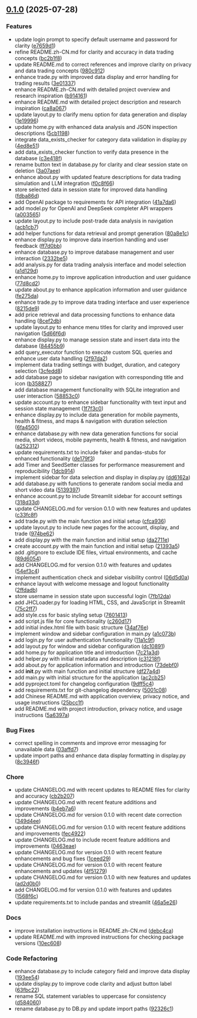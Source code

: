 <!-- insertion marker -->
<a name="0.1.0"></a>

## [0.1.0](https://github.com///compare/e8ac234ee3cc02be05bf1225cfe3f34ef896faf2...0.1.0) (2025-07-28)

### Features

- update login prompt to specify default username and password for clarity ([e7659d1](https://github.com///commit/e7659d18c40982120838d12befa10dd2275af43a))
- refine README.zh-CN.md for clarity and accuracy in data trading concepts ([bc2b1f8](https://github.com///commit/bc2b1f8cc34d30f3d4c751fb2a189cee6f75e929))
- update README.md to correct references and improve clarity on privacy and data trading concepts ([980c912](https://github.com///commit/980c91236e4d523b81c9b1a736e6bd75eac746e9))
- enhance trade.py with improved data display and error handling for trading results ([3e01337](https://github.com///commit/3e0133730d085970f9453b835abc170f65611f9a))
- enhance README.zh-CN.md with detailed project overview and research inspiration ([b914161](https://github.com///commit/b91416113b00323ef46900f2212a5415adf41e10))
- enhance README.md with detailed project description and research inspiration ([ca8a067](https://github.com///commit/ca8a0674cdcd3d9f5bc0edee6b8990a2f0b66607))
- update layout.py to clarify menu option for data generation and display ([1e19996](https://github.com///commit/1e1999694e0eb25451c183338ffcc15a6edc68cb))
- update home.py with enhanced data analysis and JSON inspection descriptions ([5cb1198](https://github.com///commit/5cb11982e210c0ebd551c08dae6aeb17365cea6e))
- integrate data_exists_checker for category data validation in display.py ([4ed8e51](https://github.com///commit/4ed8e51c175ce438ab6e77e57e922cc391bdf6d8))
- add data_exists_checker function to verify data presence in the database ([c3e418f](https://github.com///commit/c3e418f10820e47d651f2180ecd1a9b5f727f4f4))
- rename button text in database.py for clarity and clear session state on deletion ([3a07aee](https://github.com///commit/3a07aee5e3cc87681a8de9ba4efdde6bffac4177))
- enhance about.py with updated feature descriptions for data trading simulation and LLM integration ([f0c8f66](https://github.com///commit/f0c8f66e8e18a8540ea1da14ee50330190ded27a))
- store selected data in session state for improved data handling ([fdba86d](https://github.com///commit/fdba86d47540c564aad8bd178b36dfec59291ad5))
- add OpenAI package to requirements for API integration ([41a7da6](https://github.com///commit/41a7da6b77e899c4da962a84edfab00434b9140f))
- add model.py for OpenAI and DeepSeek completer API wrappers ([a003565](https://github.com///commit/a0035656bdde2cb4489312009ba1e30504aa857a))
- update layout.py to include post-trade data analysis in navigation ([acb1cb7](https://github.com///commit/acb1cb7e0b28c29f6278e30926033e2e16505605))
- add helper functions for data retrieval and prompt generation ([80a8e1c](https://github.com///commit/80a8e1c0bd82c9a8cdadc060321f8442e56e5fa7))
- enhance display.py to improve data insertion handling and user feedback ([ff7d0bb](https://github.com///commit/ff7d0bba93740102ab91d689f53184b4e4c94fa3))
- enhance database.py to improve database management and user interaction ([2332be5](https://github.com///commit/2332be533ad111d811a86c6fe62b606791c9fcb4))
- add analysis.py for data trading analysis interface and model selection ([a1d129d](https://github.com///commit/a1d129d5d9b8378a5557be964338b7b279d1eca0))
- enhance home.py to improve application introduction and user guidance ([77d8cd2](https://github.com///commit/77d8cd22f0a6273ac032612be8a47201818b3771))
- update about.py to enhance application information and user guidance ([fe275da](https://github.com///commit/fe275da2b221bd35392d7e475113ba43c979f9b7))
- enhance trade.py to improve data trading interface and user experience ([8215de9](https://github.com///commit/8215de9de92d997b07c2ca8695f303eb586c9256))
- add price retrieval and data processing functions to enhance data handling ([8cef2db](https://github.com///commit/8cef2dba4a74b2575996c484084f71bc6542792e))
- update layout.py to enhance menu titles for clarity and improved user navigation ([5d66f6d](https://github.com///commit/5d66f6df2729b9a3d6be23bd886ebe11c6c623f4))
- enhance display.py to manage session state and insert data into the database ([84455b9](https://github.com///commit/84455b9bbf06dd5720e4809c4425a5989a94e46b))
- add query_executor function to execute custom SQL queries and enhance user data handling ([2f97da2](https://github.com///commit/2f97da2af167398da3bcb40861769f3099a37d6b))
- implement data trading settings with budget, duration, and category selection ([3cfedd8](https://github.com///commit/3cfedd80e044c0622d1b084bbcf7fb309423b3bc))
- add database page to sidebar navigation with corresponding title and icon ([b358827](https://github.com///commit/b35882703d4a2f6c0ea3f43716399450124bc404))
- add database management functionality with SQLite integration and user interaction ([58853c0](https://github.com///commit/58853c06af1eff55272360ec9d09a3008ba21922))
- update account.py to enhance sidebar functionality with text input and session state management ([1f7f3c0](https://github.com///commit/1f7f3c030673d103cf4ef7c4621314448588d2d9))
- enhance display.py to include data generation for mobile payments, health & fitness, and maps & navigation with duration selection ([6fa4500](https://github.com///commit/6fa45003928a84b7c55b0efbe87d6cb5a8baf83d))
- enhance database.py with new data generation functions for social media, short videos, mobile payments, health & fitness, and navigation ([a252312](https://github.com///commit/a2523120984f796fb0966f764938c5d294b9e774))
- update requirements.txt to include faker and pandas-stubs for enhanced functionality ([de179f3](https://github.com///commit/de179f348cb35231b2b5b2b3205089a05f479173))
- add Timer and SeedSetter classes for performance measurement and reproducibility ([1dcb914](https://github.com///commit/1dcb91488632de66b973fba7d30cac3be65a3738))
- implement sidebar for data selection and display in display.py ([dd6162a](https://github.com///commit/dd6162ae6865367901b09e14da225ced098e2642))
- add database.py with functions to generate random social media and short video data ([5139397](https://github.com///commit/5139397b29138167095437d374372ec5497e928b))
- enhance account.py to include Streamlit sidebar for account settings ([318d33d](https://github.com///commit/318d33db0767bb7adf8509168cf58909c75d5504))
- update CHANGELOG.md for version 0.1.0 with new features and updates ([c33fc8f](https://github.com///commit/c33fc8f59d27d64c6785b88653f13bce86207a02))
- add trade.py with the main function and initial setup ([cfca936](https://github.com///commit/cfca9363c9fa6826023365de504a87d0275d7599))
- update layout.py to include new pages for the account, display, and trade ([974be62](https://github.com///commit/974be621fb9e531dee094c10e3e318d9fea434b8))
- add display.py with the main function and initial setup ([da2711e](https://github.com///commit/da2711e789d70bc1872e42010085b8acc3085ed6))
- create account.py with the main function and initial setup ([21393a5](https://github.com///commit/21393a504de419503859f60fe6c70a4033e54118))
- add .gitignore to exclude IDE files, virtual environments, and cache ([89d6054](https://github.com///commit/89d60542e1c11f9a981c0daac3445f9b631362ea))
- add CHANGELOG.md for version 0.1.0 with features and updates ([54ef3c4](https://github.com///commit/54ef3c4886a1d974bed418d8eb33c2a093856e22))
- implement authentication check and sidebar visibility control ([06d5d0a](https://github.com///commit/06d5d0adb2e1c42d7a6677459cc43a1b357a45db))
- enhance layout with welcome message and logout functionality ([2ffdadb](https://github.com///commit/2ffdadb0e668b0768304cf302b251a066f1f15ba))
- store username in session state upon successful login ([7fb12da](https://github.com///commit/7fb12da32bd26f36326281b0aace4fde829a5a88))
- add JHCLoader.py for loading HTML, CSS, and JavaScript in Streamlit ([75c2ff7](https://github.com///commit/75c2ff7be8157ff88794ab913114c5a2b3475e63))
- add style.css for basic styling setup ([7601413](https://github.com///commit/76014137405279638156b8b92ee9b30a496b279b))
- add script.js file for core functionality ([c260d17](https://github.com///commit/c260d17738c7a06f21d57d0ce030d4bf5afa38f8))
- add initial index.html file with basic structure ([34af76e](https://github.com///commit/34af76e054e77940fc40c9833d6faaf249f4c60a))
- implement window and sidebar configuration in main.py ([a1c073b](https://github.com///commit/a1c073bbbb4f832c5b92f7d546f96ed915cd3c32))
- add login.py for user authentication functionality ([11a1c9f](https://github.com///commit/11a1c9fec781c394a8aff795637c743163f3b798))
- add layout.py for window and sidebar configuration ([dc10891](https://github.com///commit/dc10891e5549e566868ff6e727c4f35be3354301))
- add home.py for application title and introduction ([7c21a3d](https://github.com///commit/7c21a3d82d847c6e2761e1b111253a17d9e33f12))
- add helper.py with initial metadata and description ([c31218f](https://github.com///commit/c31218f559adaf6f26c26dc86cb7dc5798fbd065))
- add about.py for application information and introduction ([73debf0](https://github.com///commit/73debf0d8d19d95cedf3bbed726add56b09b40f8))
- add __init__.py with main function and initial structure ([df27a4d](https://github.com///commit/df27a4d5a9ade49af4ad8f6acb176d78caa530b2))
- add main.py with initial structure for the application ([ac2cb25](https://github.com///commit/ac2cb25adf897268546a9e6f1bcabab0c957fc42))
- add pyproject.toml for changelog configuration ([9dff5c4](https://github.com///commit/9dff5c4766238f3e082918ceecdce9f31647da51))
- add requirements.txt for git-changelog dependency ([5001c08](https://github.com///commit/5001c0879a0c9b94a7c9a03dad0c1177c4dd702c))
- add Chinese README.md with application overview, privacy notice, and usage instructions ([25bcc1f](https://github.com///commit/25bcc1f772cd7e03e79f7a579440d0e5436f252e))
- add README.md with project introduction, privacy notice, and usage instructions ([5a6397a](https://github.com///commit/5a6397a8ae2a16d7aaf2e46bf332f56b832125d6))

### Bug Fixes

- correct spelling in comments and improve error messaging for unavailable data ([03affd7](https://github.com///commit/03affd7fec774fe820b4ae0888f35ced8235edca))
- update import paths and enhance data display formatting in display.py ([8c3946f](https://github.com///commit/8c3946f81ac6b4cfaf24b26aef523acef4d07ce1))

### Chore

- update CHANGELOG.md with recent updates to README files for clarity and accuracy ([cb2b207](https://github.com///commit/cb2b20781d8154311ddf57c6cd154ec9d0be8b5a))
- update CHANGELOG.md with recent feature additions and improvements ([b4eb7a6](https://github.com///commit/b4eb7a6a1a1ff9c155392e5cdcfc7873779579e4))
- update CHANGELOG.md for version 0.1.0 with recent date correction ([349d4ee](https://github.com///commit/349d4ee15fd81a0a9b67a09fc91359b5ce229dcf))
- update CHANGELOG.md for version 0.1.0 with recent feature additions and improvements ([fec4922](https://github.com///commit/fec492291fdc323d1a55188f6c82bb1e23eb76d6))
- update CHANGELOG.md to include recent feature additions and improvements ([0463eae](https://github.com///commit/0463eae8bdf7b2d8b0c76d96f33b0fd138021a7e))
- update CHANGELOG.md for version 0.1.0 with recent feature enhancements and bug fixes ([1ceed29](https://github.com///commit/1ceed29854ec808761cfffdc9d8f9827564533b6))
- update CHANGELOG.md for version 0.1.0 with recent feature enhancements and updates ([4f51279](https://github.com///commit/4f512799300747ffa09a3a7a508b4fd06820f9a9))
- update CHANGELOG.md for version 0.1.0 with new features and updates ([ad2d0b0](https://github.com///commit/ad2d0b0d6e927b734c52d64cc63afa219c94261e))
- add CHANGELOG.md for version 0.1.0 with features and updates ([1568f6c](https://github.com///commit/1568f6c9f01f34e4eec3d4fe9a57a84a129e1825))
- update requirements.txt to include pandas and streamlit ([46a5e26](https://github.com///commit/46a5e26ea6e1de25ed1dc94c68f126f5a886e9e1))

### Docs

- improve installation instructions in README.zh-CN.md ([debc4ca](https://github.com///commit/debc4ca2a6869f1c9a43bf117c46964ea610accc))
- update README.md with improved instructions for checking package versions ([10ec608](https://github.com///commit/10ec6088707eeb58448d04fda9bb33b03ecc70d6))

### Code Refactoring

- enhance database.py to include category field and improve data display ([193ee54](https://github.com///commit/193ee54e71557f6880f2436e6e1ace7cc821000b))
- update display.py to improve code clarity and adjust button label ([63fbc22](https://github.com///commit/63fbc22e333aa22d095ec0f0ef6d345e76434d80))
- rename SQL statement variables to uppercase for consistency ([d584060](https://github.com///commit/d5840606448415b6c7fe7e275adc72da583b73e6))
- rename database.py to DB.py and update import paths ([92326c1](https://github.com///commit/92326c1429824ee6b3aa2a0d100ec3c86c1bbe56))

